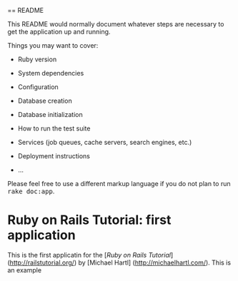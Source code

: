 == README

This README would normally document whatever steps are necessary to get the
application up and running.

Things you may want to cover:

* Ruby version

* System dependencies

* Configuration

* Database creation

* Database initialization

* How to run the test suite

* Services (job queues, cache servers, search engines, etc.)

* Deployment instructions

* ...


Please feel free to use a different markup language if you do not plan to run
<tt>rake doc:app</tt>.
# Ruby on Rails Tutorial: first application

This is the first applicatin for the [*Ruby on Rails Tutorial*] (http://railstutorial.org/) by [Michael Hartl] (http://michaelhartl.com/).
This is an example